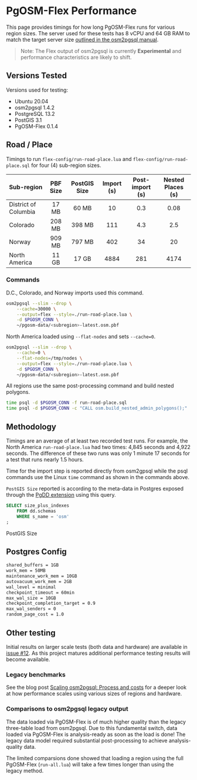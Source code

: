 # PgOSM-Flex Performance

This page provides timings for how long PgOSM-Flex runs for various region sizes.
The server used for these tests has 8 vCPU and 64 GB RAM to match the target
server size [outlined in the osm2pgsql manual](https://osm2pgsql.org/doc/manual.html#preparing-the-database).

> Note: The Flex output of osm2pgsql is currently **Experimental**
and performance characteristics are likely to shift. 


## Versions Tested

Versions used for testing:

* Ubuntu 20.04
* osm2pgsql 1.4.2
* PostgreSQL 13.2
* PostGIS 3.1
* PgOSM-Flex 0.1.4


## Road / Place

Timings to run `flex-config/run-road-place.lua` and `flex-config/run-road-place.sql` for
four (4) sub-region sizes.


| Sub-region | PBF Size | PostGIS Size | Import (s) | Post-import (s) | Nested Places (s) |
| :---                  |    :-:    |  :-:  |    :-:    |     :-:    |    :-:    |
| District of Columbia  |   17 MB   |    60 MB    |  10   |    0.3     |     0.08    |
| Colorado              |   208 MB  |    398 MB    |  111  |    4.3    |    2.5    |
| Norway                |   909 MB  |    797 MB    |  402  |    34    |   20     |
| North America         |   11 GB   |   17 GB     |  4884 |    281    |    4174    |



### Commands

D.C., Colorado, and Norway imports used this command.


```bash
osm2pgsql --slim --drop \
    --cache=30000 \
    --output=flex --style=./run-road-place.lua \
    -d $PGOSM_CONN \
    ~/pgosm-data/<subregion>-latest.osm.pbf
```

North America loaded using `--flat-nodes` and sets `--cache=0`.

```bash
osm2pgsql --slim --drop \
    --cache=0 \
    --flat-nodes=/tmp/nodes \
    --output=flex --style=./run-road-place.lua \
    -d $PGOSM_CONN \
    ~/pgosm-data/<subregion>-latest.osm.pbf
```

All regions use the same post-processing command and build nested polygons.

```bash
time psql -d $PGOSM_CONN -f run-road-place.sql
time psql -d $PGOSM_CONN -c "CALL osm.build_nested_admin_polygons();"
```



## Methodology

Timings are an average of at least two recorded test runs.  For example, the North America `run-road-place.lua` had two times: 4,845 seconds and 4,922 seconds.  The difference of these
two runs was only 1 minute 17 seconds for a test that runs nearly 1.5 hours.

Time for the import step is reported directly from osm2gpsql while the psql commands use the Linux `time` command as shown in the commands above.


`PostGIS Size` reported is according to the meta-data in Postgres exposed through
the [PgDD extension](https://github.com/rustprooflabs/pgdd) using this query.

```sql
SELECT size_plus_indexes
	FROM dd.schemas
	WHERE s_name = 'osm'
;
```


PostGIS Size



## Postgres Config


```bash
shared_buffers = 1GB
work_mem = 50MB
maintenance_work_mem = 10GB
autovacuum_work_mem = 2GB
wal_level = minimal
checkpoint_timeout = 60min
max_wal_size = 10GB
checkpoint_completion_target = 0.9
max_wal_senders = 0
random_page_cost = 1.0
```


## Other testing

Initial results on larger scale tests (both data and hardware) are available
in [issue #12](https://github.com/rustprooflabs/pgosm-flex/issues/12).  As this project
matures additional performance testing results will become available.

### Legacy benchmarks

See the blog post
[Scaling osm2pgsql: Process and costs](https://blog.rustprooflabs.com/2019/10/osm2pgsql-scaling)
for a deeper look at how performance scales using various sizes of regions and hardware.

### Comparisons to osm2pgsql legacy output

The data loaded via PgOSM-Flex is of much higher quality than the
legacy three-table load from osm2pgsql.  Due to this fundamental switch, data loaded
via PgOSM-Flex is analysis-ready as soon as the load is done!  The legacy data model
required substantial post-processing to achieve analysis-quality data.

The limited comparsions done showed that loading a region using the
full PgOSM-Flex (`run-all.lua`) will take a few times longer than using the legacy method.

